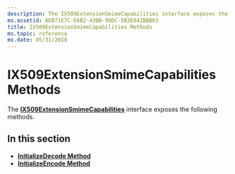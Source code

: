 ```yaml
---
description: The IX509ExtensionSmimeCapabilities interface exposes the following methods.
ms.assetid: AEB71E7C-E6B2-43BB-99DC-5B3E841BBB03
title: IX509ExtensionSmimeCapabilities Methods
ms.topic: reference
ms.date: 05/31/2018
---
```


# IX509ExtensionSmimeCapabilities Methods

The [**IX509ExtensionSmimeCapabilities**](/windows/desktop/api/CertEnroll/nn-certenroll-ix509extensionsmimecapabilities) interface exposes the following methods.

## In this section

-   [**InitializeDecode Method**](/windows/desktop/api/CertEnroll/nf-certenroll-ix509extensionsmimecapabilities-initializedecode)
-   [**InitializeEncode Method**](/windows/desktop/api/CertEnroll/nf-certenroll-ix509extensionsmimecapabilities-initializeencode)

 

 



